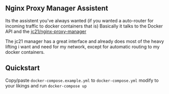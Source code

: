 ## Nginx Proxy Manager Assistent

Its the assistent you've always wanted (if you wanted a auto-router for incoming traffic to docker containers that is)
Basically it talks to the Docker API and the [jc21/nginx-proxy-manager](https://github.com/jc21/nginx-proxy-manager/)

The jc21 manager has a great interface and already does most of the heavy lifting i want and need for my network, except for automatic routing to my docker containers.

## Quickstart

Copy/paste `docker-compose.example.yml` to `docker-compose.yml` modify to your likings and run `docker-compose up`
